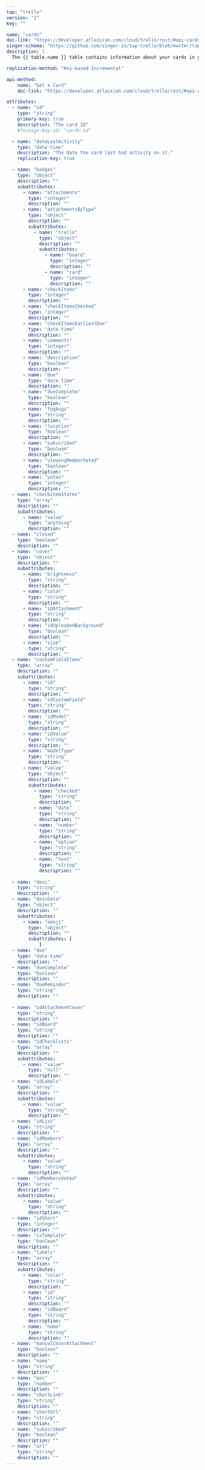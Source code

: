 ```yaml
---
tap: "trello"
version: "1"
key: ""

name: "cards"
doc-link: "https://developer.atlassian.com/cloud/trello/rest/#api-cards-id-get"
singer-schema: "https://github.com/singer-io/tap-trello/blob/master/tap_trello/schemas/cards.json"
description: |
  The {{ table.name }} table contains information about your cards in your {{ integration.display_name }} account.

replication-method: "Key-based Incremental"

api-method:
    name: "Get a Card"
    doc-link: "https://developer.atlassian.com/cloud/trello/rest/#api-cards-id-get"

attributes:
  - name: "id"
    type: "string"
    primary-key: true
    description: "The card ID"
    #foreign-key-id: "cards-id"

  - name: "dateLastActivity"
    type: "date-time"
    description: "The date the card last had activity on it."
    replication-key: true  

  - name: "badges"
    type: "object"
    description: ""
    subattributes:
      - name: "attachments"
        type: "integer"
        description: ""
      - name: "attachmentsByType"
        type: "object"
        description: ""
        subattributes:
          - name: "trello"
            type: "object"
            description: ""
            subattributes:
              - name: "board"
                type: "integer"
                description: ""
              - name: "card"
                type: "integer"
                description: ""
      - name: "checkItems"
        type: "integer"
        description: ""
      - name: "checkItemsChecked"
        type: "integer"
        description: ""
      - name: "checkItemsEarliestDue"
        type: "date-time"
        description: ""
      - name: "comments"
        type: "integer"
        description: ""
      - name: "description"
        type: "boolean"
        description: ""
      - name: "due"
        type: "date-time"
        description: ""
      - name: "dueComplete"
        type: "boolean"
        description: ""
      - name: "fogbugz"
        type: "string"
        description: ""
      - name: "location"
        type: "boolean"
        description: ""
      - name: "subscribed"
        type: "boolean"
        description: ""
      - name: "viewingMemberVoted"
        type: "boolean"
        description: ""
      - name: "votes"
        type: "integer"
        description: ""
  - name: "checkItemStates"
    type: "array"
    description: ""
    subattributes:
      - name: "value"
        type: "anything"
        description: ""
  - name: "closed"
    type: "boolean"
    description: ""
  - name: "cover"
    type: "object"
    description: ""
    subattributes:
      - name: "brightness"
        type: "string"
        description: ""
      - name: "color"
        type: "string"
        description: ""
      - name: "idAttachment"
        type: "string"
        description: ""
      - name: "idUploadedBackground"
        type: "boolean"
        description: ""
      - name: "size"
        type: "string"
        description: ""
  - name: "customFieldItems"
    type: "array"
    description: ""
    subattributes:
      - name: "id"
        type: "string"
        description: ""
      - name: "idCustomField"
        type: "string"
        description: ""
      - name: "idModel"
        type: "string"
        description: ""
      - name: "idValue"
        type: "string"
        description: ""
      - name: "modelType"
        type: "string"
        description: ""
      - name: "value"
        type: "object"
        description: ""
        subattributes:
          - name: "checked"
            type: "string"
            description: ""
          - name: "date"
            type: "string"
            description: ""
          - name: "number"
            type: "string"
            description: ""
          - name: "option"
            type: "string"
            description: ""
          - name: "text"
            type: "string"
            description: ""
  
  - name: "desc"
    type: "string"
    description: ""
  - name: "descData"
    type: "object"
    description: ""
    subattributes:
      - name: "emoji"
        type: "object"
        description: ""
        subattributes: [
            ]
  - name: "due"
    type: "date-time"
    description: ""
  - name: "dueComplete"
    type: "boolean"
    description: ""
  - name: "dueReminder"
    type: "string"
    description: ""
  
  - name: "idAttachmentCover"
    type: "string"
    description: ""
  - name: "idBoard"
    type: "string"
    description: ""
  - name: "idChecklists"
    type: "array"
    description: ""
    subattributes:
      - name: "value"
        type: "null"
        description: ""
  - name: "idLabels"
    type: "array"
    description: ""
    subattributes:
      - name: "value"
        type: "string"
        description: ""
  - name: "idList"
    type: "string"
    description: ""
  - name: "idMembers"
    type: "array"
    description: ""
    subattributes:
      - name: "value"
        type: "string"
        description: ""
  - name: "idMembersVoted"
    type: "array"
    description: ""
    subattributes:
      - name: "value"
        type: "string"
        description: ""
  - name: "idShort"
    type: "integer"
    description: ""
  - name: "isTemplate"
    type: "boolean"
    description: ""
  - name: "labels"
    type: "array"
    description: ""
    subattributes:
      - name: "color"
        type: "string"
        description: ""
      - name: "id"
        type: "string"
        description: ""
      - name: "idBoard"
        type: "string"
        description: ""
      - name: "name"
        type: "string"
        description: ""
  - name: "manualCoverAttachment"
    type: "boolean"
    description: ""
  - name: "name"
    type: "string"
    description: ""
  - name: "pos"
    type: "number"
    description: ""
  - name: "shortLink"
    type: "string"
    description: ""
  - name: "shortUrl"
    type: "string"
    description: ""
  - name: "subscribed"
    type: "boolean"
    description: ""
  - name: "url"
    type: "string"
    description: ""
---
```

